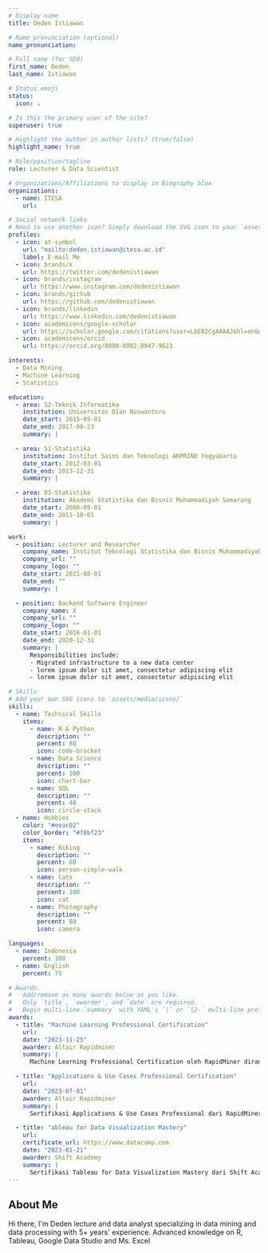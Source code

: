 ```yaml
---
# Display name
title: Deden Istiawan

# Name pronunciation (optional)
name_pronunciation:

# Full name (for SEO)
first_name: Deden
last_name: Istiawan

# Status emoji
status:
  icon: ☕️

# Is this the primary user of the site?
superuser: true

# Highlight the author in author lists? (true/false)
highlight_name: true

# Role/position/tagline
role: Lecturer & Data Scientist

# Organizations/Affiliations to display in Biography blox
organizations:
  - name: ITESA
    url:

# Social network links
# Need to use another icon? Simply download the SVG icon to your `assets/media/icons/` folder.
profiles:
  - icon: at-symbol
    url: "mailto:deden.istiawan@itesa.ac.id"
    label: E-mail Me
  - icon: brands/x
    url: https://twitter.com/dedenistiawan
  - icon: brands/instagram
    url: https://www.instagram.com/dedenistiawan
  - icon: brands/github
    url: https://github.com/dedenistiawan
  - icon: brands/linkedin
    url: https://www.linkedin.com/dedenistiawan
  - icon: academicons/google-scholar
    url: https://scholar.google.com/citations?user=LbEB2CgAAAAJ&hl=en&oi=ao
  - icon: academicons/orcid
    url: https://orcid.org/0000-0002-0947-9623

interests:
  - Data Mining
  - Machine Learning
  - Statistics

education:
  - area: S2-Teknik Informatika
    institution: Universitas Dian Nuswantoro
    date_start: 2015-09-01
    date_end: 2017-08-23
    summary: |

  - area: S1-Statistika
    institution: Institut Sains dan Teknologi AKPRIND Yogyakarta
    date_start: 2012-03-01
    date_end: 2013-12-31
    summary: |

  - area: D3-Statistika
    institution: Akademi Statistika dan Bisnis Muhammadiyah Semarang
    date_start: 2008-09-01
    date_end: 2011-10-01
    summary: |

work:
  - position: Lecturer and Researcher
    company_name: Institut Teknologi Statistika dan Bisnis Muhammadiyah Semarang
    company_url: ""
    company_logo: ""
    date_start: 2021-08-01
    date_end: ""
    summary: |

  - position: Backend Software Engineer
    company_name: X
    company_url: ""
    company_logo: ""
    date_start: 2016-01-01
    date_end: 2020-12-31
    summary: |
      Responsibilities include:
      - Migrated infrastructure to a new data center
      - lorem ipsum dolor sit amet, consectetur adipiscing elit
      - lorem ipsum dolor sit amet, consectetur adipiscing elit

# Skills
# Add your own SVG icons to `assets/media/icons/`
skills:
  - name: Technical Skills
    items:
      - name: R & Python
        description: ""
        percent: 80
        icon: code-bracket
      - name: Data Science
        description: ""
        percent: 100
        icon: chart-bar
      - name: SQL
        description: ""
        percent: 40
        icon: circle-stack
  - name: Hobbies
    color: "#eeac02"
    color_border: "#f0bf23"
    items:
      - name: Hiking
        description: ""
        percent: 60
        icon: person-simple-walk
      - name: Cats
        description: ""
        percent: 100
        icon: cat
      - name: Photography
        description: ""
        percent: 80
        icon: camera

languages:
  - name: Indonesia
    percent: 100
  - name: English
    percent: 75

# Awards.
#   Add/remove as many awards below as you like.
#   Only `title`, `awarder`, and `date` are required.
#   Begin multi-line `summary` with YAML's `|` or `|2-` multi-line prefix and indent 2 spaces below.
awards:
  - title: "Machine Learning Professional Certification"
    url:
    date: "2023-11-25"
    awarder: Altair Rapidminer
    summary: |
      Machine Learning Professional Certification oleh RapidMiner dirancang untuk menguji dan mengakui keahlian profesional dalam menerapkan teknik machine learning menggunakan platform RapidMiner. Sertifikasi ini mencakup kemampuan untuk membangun, mengoptimalkan, dan mengevaluasi model machine learning, serta mengintegrasikan model ke dalam proses analitik bisnis. Peserta diharapkan memiliki pemahaman mendalam tentang algoritma machine learning, preprocessing data, evaluasi kinerja model, dan automasi analitik. Sertifikasi ini ideal untuk data scientist, analis data, dan profesional yang ingin memvalidasi keterampilan mereka di bidang machine learning dengan alat canggih RapidMiner.

  - title: "Applications & Use Cases Professional Certification"
    url:
    date: "2023-07-01"
    awarder: Altair Rapidminer
    summary: |
      Sertifikasi Applications & Use Cases Professional dari RapidMiner dirancang untuk menguji dan memvalidasi kemampuan peserta dalam memahami serta menerapkan analisis data dalam konteks dunia nyata. Sertifikasi ini berfokus pada pengembangan wawasan berbasis data melalui eksplorasi, persiapan, serta analisis data menggunakan RapidMiner, dengan penekanan pada skenario dan kasus penggunaan profesional.

  - title: "ableau for Data Visualization Mastery"
    url:
    certificate_url: https://www.datacamp.com
    date: "2023-01-21"
    awarder: Shift Academy
    summary: |
      Sertifikasi Tableau for Data Visualization Mastery dari Shift Academy adalah bukti kompetensi profesional dalam menguasai Tableau, salah satu perangkat lunak visualisasi data terkemuka di dunia. Program ini dirancang untuk membekali peserta dengan kemampuan mendalam dalam membuat visualisasi interaktif, dashboard, serta analisis data yang efektif untuk mendukung pengambilan keputusan bisnis.
---
```


## About Me

Hi there, I'm Deden lecture and data analyst specializing in data mining and data processing with 5+ years' experience. Advanced knowledge on R, Tableau, Google Data Studio and Ms. Excel
